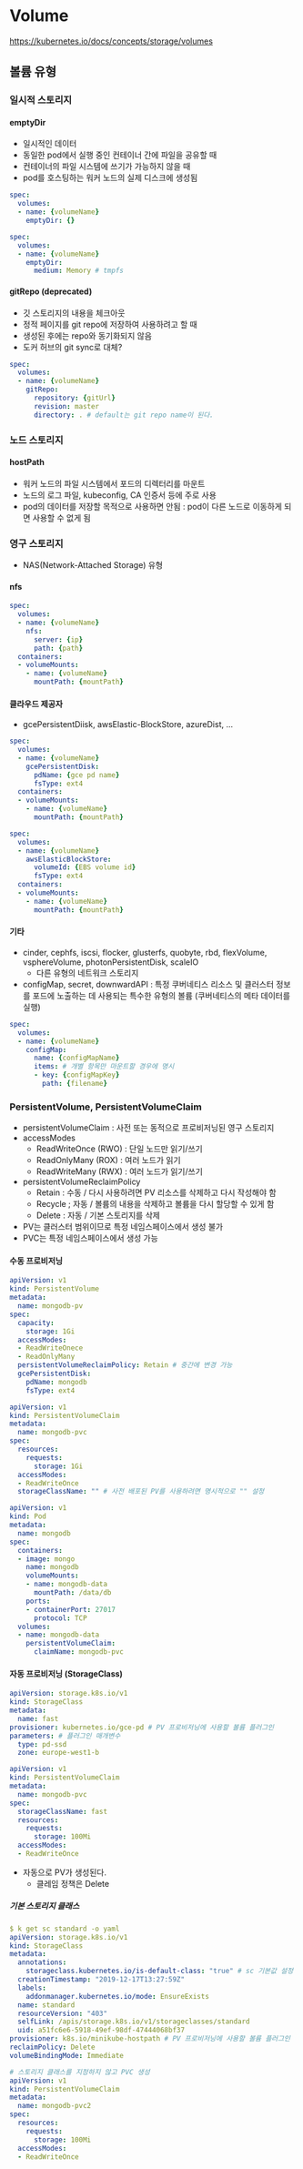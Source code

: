 # Volume

<https://kubernetes.io/docs/concepts/storage/volumes>

## 볼륨 유형

### 일시적 스토리지

#### emptyDir

* 일시적인 데이터
* 동일한 pod에서 실행 중인 컨테이너 간에 파일을 공유할 때
* 컨테이너의 파일 시스템에 쓰기가 가능하지 않을 때
* pod를 호스팅하는 워커 노드의 실제 디스크에 생성됨

```yaml
spec:
  volumes:
  - name: {volumeName}
    emptyDir: {}
```
```yaml
spec:
  volumes:
  - name: {volumeName}
    emptyDir:
      medium: Memory # tmpfs
```

#### gitRepo (deprecated)

* 깃 스토리지의 내용을 체크아웃
* 정적 페이지를 git repo에 저장하여 사용하려고 할 때
* 생성된 후에는 repo와 동기화되지 않음
* 도커 허브의 git sync로 대체?

```yaml
spec:
  volumes:
  - name: {volumeName}
    gitRepo:
      repository: {gitUrl}
      revision: master
      directory: . # default는 git repo name이 된다.
```

### 노드 스토리지

#### hostPath

* 워커 노드의 파일 시스템에서 포드의 디렉터리를 마운트
* 노드의 로그 파일, kubeconfig, CA 인증서 등에 주로 사용
* pod의 데이터를 저장할 목적으로 사용하면 안됨 : pod이 다른 노드로 이동하게 되면 사용할 수 없게 됨

### 영구 스토리지

* NAS(Network-Attached Storage) 유형

#### nfs

```yaml
spec:
  volumes:
  - name: {volumeName}
    nfs:
      server: {ip}
      path: {path}
  containers:
  - volumeMounts:
    - name: {volumeName}
      mountPath: {mountPath}
```

#### 클라우드 제공자

* gcePersistentDiisk, awsElastic-BlockStore, azureDist, ...

```yaml
spec:
  volumes:
  - name: {volumeName}
    gcePersistentDisk:
      pdName: {gce pd name}
      fsType: ext4
  containers:
  - volumeMounts:
    - name: {volumeName}
      mountPath: {mountPath}
```
```yaml
spec:
  volumes:
  - name: {volumeName}
    awsElasticBlockStore:
      volumeId: {EBS volume id}
      fsType: ext4
  containers:
  - volumeMounts:
    - name: {volumeName}
      mountPath: {mountPath}
```

#### 기타

* cinder, cephfs, iscsi, flocker, glusterfs, quobyte, rbd, flexVolume, vsphereVolume, photonPersistentDisk, scaleIO
  * 다른 유형의 네트워크 스토리지
* configMap, secret, downwardAPI : 특정 쿠버네티스 리소스 및 클러스터 정보를 포드에 노출하는 데 사용되는 특수한 유형의 볼륨 (쿠버네티스의 메타 데이터를 실행)

```yaml
spec:
  volumes:
  - name: {volumeName}
    configMap:
      name: {configMapName}
      items: # 개별 항목만 마운트할 경우에 명시
      - key: {configMapKey}
        path: {filename}
```

### PersistentVolume, PersistentVolumeClaim

* persistentVolumeClaim : 사전 또는 동적으로 프로비저닝된 영구 스토리지
* accessModes
  * ReadWriteOnce (RWO) : 단일 노드만 읽기/쓰기
  * ReadOnlyMany (ROX) : 여러 노드가 읽기
  * ReadWriteMany (RWX) : 여러 노드가 읽기/쓰기
* persistentVolumeReclaimPolicy
  * Retain : 수동 / 다시 사용하려면 PV 리소스를 삭제하고 다시 작성해야 함
  * Recycle ; 자동 / 볼륨의 내용을 삭제하고 볼륨을 다시 할당할 수 있게 함
  * Delete : 자동 / 기본 스토리지를 삭제
* PV는 클러스터 범위이므로 특정 네임스페이스에서 생성 불가
* PVC는 특정 네임스페이스에서 생성 가능


#### 수동 프로비저닝

```yaml
apiVersion: v1
kind: PersistentVolume
metadata:
  name: mongodb-pv
spec:
  capacity:
    storage: 1Gi
  accessModes:
  - ReadWriteOnece
  - ReadOnlyMany
  persistentVolumeReclaimPolicy: Retain # 중간에 변경 가능
  gcePersistentDisk:
    pdName: mongodb
    fsType: ext4

apiVersion: v1
kind: PersistentVolumeClaim
metadata:
  name: mongodb-pvc
spec:
  resources:
    requests:
      storage: 1Gi
  accessModes:
  - ReadWriteOnce
  storageClassName: "" # 사전 배포된 PV를 사용하려면 명시적으로 "" 설정

apiVersion: v1
kind: Pod
metadata:
  name: mongodb
spec:
  containers:
  - image: mongo
    name: mongodb
    volumeMounts:
    - name: mongodb-data
      mountPath: /data/db
    ports:
    - containerPort: 27017
      protocol: TCP
  volumes:
  - name: mongodb-data
    persistentVolumeClaim:
      claimName: mongodb-pvc
```

#### 자동 프로비저닝 (StorageClass)

```yaml
apiVersion: storage.k8s.io/v1
kind: StorageClass
metadata:
  name: fast
provisioner: kubernetes.io/gce-pd # PV 프로비저닝에 사용할 볼륨 플러그인
parameters: # 플러그인 매개변수
  type: pd-ssd
  zone: europe-west1-b

apiVersion: v1
kind: PersistentVolumeClaim
metadata:
  name: mongodb-pvc
spec:
  storageClassName: fast
  resources:
    requests:
      storage: 100Mi
  accessModes:
  - ReadWriteOnce
```

* 자동으로 PV가 생성된다.
  * 클레임 정책은 Delete

##### 기본 스토리지 클래스

```yaml
$ k get sc standard -o yaml
apiVersion: storage.k8s.io/v1
kind: StorageClass
metadata:
  annotations:
    storageclass.kubernetes.io/is-default-class: "true" # sc 기본값 설정
  creationTimestamp: "2019-12-17T13:27:59Z"
  labels:
    addonmanager.kubernetes.io/mode: EnsureExists
  name: standard
  resourceVersion: "403"
  selfLink: /apis/storage.k8s.io/v1/storageclasses/standard
  uid: a51fc6e6-5918-49ef-98df-47444068bf37
provisioner: k8s.io/minikube-hostpath # PV 프로비저닝에 사용할 볼륨 플러그인
reclaimPolicy: Delete
volumeBindingMode: Immediate

# 스토리지 클래스를 지정하지 않고 PVC 생성
apiVersion: v1
kind: PersistentVolumeClaim
metadata:
  name: mongodb-pvc2
spec:
  resources:
    requests:
      storage: 100Mi
  accessModes:
  - ReadWriteOnce
```
